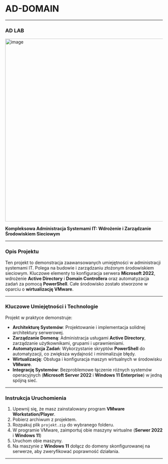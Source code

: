 # AD-DOMAIN
---
### AD LAB

<img width="1024" height="585" alt="image" src="https://github.com/user-attachments/assets/8cd8cca5-aeca-4a54-aa4f-4d458f0e1038" />

**Kompleksowa Administracja Systemami IT: Wdrożenie i Zarządzanie Środowiskiem Sieciowym**

---

### **Opis Projektu**

Ten projekt to demonstracja zaawansowanych umiejętności w administracji systemami IT. Polega na budowie i zarządzaniu złożonym środowiskiem sieciowym. Kluczowe elementy to konfiguracja serwera **Microsoft 2022**, wdrożenie **Active Directory** i **Domain Controllera** oraz automatyzacja zadań za pomocą **PowerShell**. Całe środowisko zostało stworzone w oparciu o **wirtualizację VMware**.

---

### **Kluczowe Umiejętności i Technologie**

Projekt w praktyce demonstruje:

* **Architekturę Systemów**: Projektowanie i implementacja solidnej architektury serwerowej.
* **Zarządzanie Domeną**: Administracja usługami **Active Directory**, zarządzanie użytkownikami, grupami i uprawnieniami.
* **Automatyzacja Zadań**: Wykorzystanie skryptów **PowerShell** do automatyzacji, co zwiększa wydajność i minimalizuje błędy.
* **Wirtualizację**: Obsługa i konfiguracja maszyn wirtualnych w środowisku **VMware**.
* **Integrację Systemów**: Bezproblemowe łączenie różnych systemów operacyjnych (**Microsoft Server 2022** i **Windows 11 Enterprise**) w jedną spójną sieć.

---

### **Instrukcja Uruchomienia**

1.  Upewnij się, że masz zainstalowany program **VMware Workstation/Player**.
2.  Pobierz archiwum z projektem.
3.  Rozpakuj plik `projekt.zip` do wybranego folderu.
4.  W programie VMware, zaimportuj obie maszyny wirtualne (**Serwer 2022** i **Windows 11**)
5.  Uruchom obie maszyny.
6.  Na maszynie z **Windows 11** dołącz do domeny skonfigurowanej na serwerze, aby zweryfikować poprawność działania.

---

